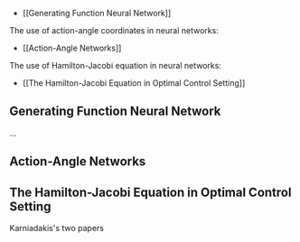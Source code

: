 - [[Generating Function Neural Network]]

The use of action-angle coordinates in neural networks:
- [[Action-Angle Networks]]

The use of Hamilton-Jacobi equation in neural networks:
- [[The Hamilton-Jacobi Equation in Optimal Control Setting]]
## Generating Function Neural Network
...
## Action-Angle Networks


## The Hamilton-Jacobi Equation in Optimal Control Setting
Karniadakis's two papers 

[^1]:  Daigavane, A., Kosmala, A., Cranmer, M., Smidt, T., & Ho, S. (2022). Learning Integrable Dynamics with Action-Angle Networks. [https://arxiv.org/abs/2211.15338](https://arxiv.org/abs/2211.15338)

[^2]:  Jin, P., Zhang, Z., Zhu, A., Tang, Y., & Karniadakis, G. E. (2020). SympNets: Intrinsic structure-preserving symplectic networks for identifying Hamiltonian systems. [https://arxiv.org/abs/2001.03750](https://arxiv.org/abs/2001.03750) [[jin2020 SympNets]]